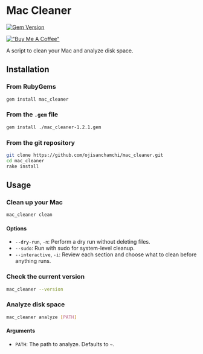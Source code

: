 # Mac Cleaner

[![Gem Version](https://badge.fury.io/rb/mac_cleaner.svg)](https://badge.fury.io/rb/mac_cleaner)

[!["Buy Me A Coffee"](https://www.buymeacoffee.com/assets/img/custom_images/orange_img.png)](https://www.buymeacoffee.com/ojisanchamchi)

A script to clean your Mac and analyze disk space.

## Installation

### From RubyGems

```bash
gem install mac_cleaner
```

### From the `.gem` file

```bash
gem install ./mac_cleaner-1.2.1.gem
```

### From the git repository

```bash
git clone https://github.com/ojisanchamchi/mac_cleaner.git
cd mac_cleaner
rake install
```

## Usage

### Clean up your Mac

```bash
mac_cleaner clean
```

#### Options

*   `--dry-run`, `-n`: Perform a dry run without deleting files.
*   `--sudo`: Run with sudo for system-level cleanup.
*   `--interactive`, `-i`: Review each section and choose what to clean before anything runs.

### Check the current version

```bash
mac_cleaner --version
```

### Analyze disk space

```bash
mac_cleaner analyze [PATH]
```

#### Arguments

*   `PATH`: The path to analyze. Defaults to `~`.
